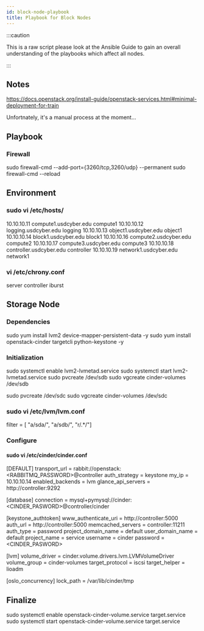 ```yaml
---
id: block-node-playbook
title: Playbook for Block Nodes
---
```


:::caution

This is a raw script please look at the Ansible Guide to gain an overall understanding of the playbooks which affect all nodes.

:::


## Notes
https://docs.openstack.org/install-guide/openstack-services.html#minimal-deployment-for-train

Unfortnately, it's a manual process at the moment...
## Playbook
### Firewall
sudo firewall-cmd --add-port={3260/tcp,3260/udp} --permanent
sudo firewall-cmd --reload
## Environment
### sudo vi /etc/hosts/
10.10.10.11  compute1.usdcyber.edu    compute1
10.10.10.12  logging.usdcyber.edu     logging
10.10.10.13  object1.usdcyber.edu     object1
10.10.10.14  block1.usdcyber.edu      block1
10.10.10.16  compute2.usdcyber.edu    compute2
10.10.10.17  compute3.usdcyber.edu    compute3
10.10.10.18  controller.usdcyber.edu  controller
10.10.10.19  network1.usdcyber.edu    network1
### vi /etc/chrony.conf
server controller iburst
## Storage Node
### Dependencies
sudo yum install lvm2 device-mapper-persistent-data -y
sudo yum install openstack-cinder targetcli python-keystone -y
### Initialization
sudo systemctl enable lvm2-lvmetad.service
sudo systemctl start lvm2-lvmetad.service
sudo pvcreate /dev/sdb
sudo vgcreate cinder-volumes /dev/sdb

sudo pvcreate /dev/sdc
sudo vgcreate cinder-volumes /dev/sdc
### sudo vi /etc/lvm/lvm.conf 
filter = [ "a/sda/", "a/sdb/", "r/.*/"]
### Configure
#### sudo vi /etc/cinder/cinder.conf
[DEFAULT]
transport_url = rabbit://openstack:<RABBITMQ_PASSWORD>@controller
auth_strategy = keystone
my_ip = 10.10.10.14
enabled_backends = lvm
glance_api_servers = http://controller:9292

[database]
connection = mysql+pymysql://cinder:<CINDER_PASWORD>@controller/cinder

[keystone_authtoken]
www_authenticate_uri = http://controller:5000
auth_url = http://controller:5000
memcached_servers = controller:11211
auth_type = password
project_domain_name = default
user_domain_name = default
project_name = service
username = cinder
password = <CINDER_PASWORD>

[lvm]
volume_driver = cinder.volume.drivers.lvm.LVMVolumeDriver
volume_group = cinder-volumes
target_protocol = iscsi
target_helper = lioadm

[oslo_concurrency]
lock_path = /var/lib/cinder/tmp
## Finalize
sudo systemctl enable openstack-cinder-volume.service target.service
sudo systemctl start openstack-cinder-volume.service target.service